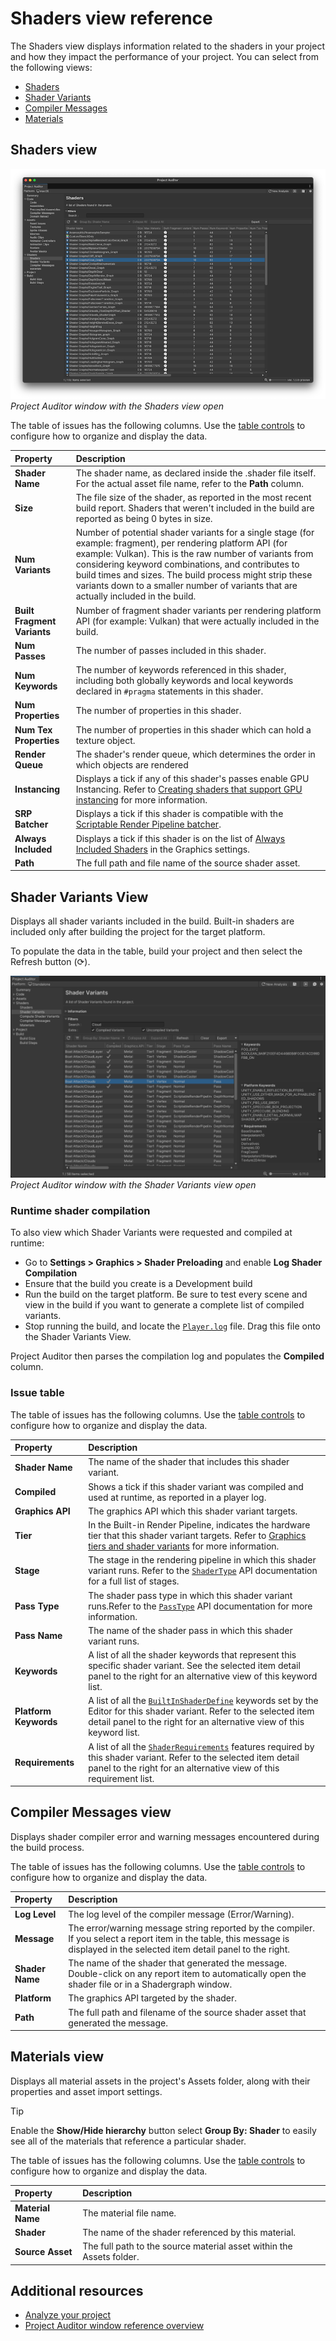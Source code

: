 # Shaders view reference

The Shaders view displays information related to the shaders in your project and how they impact the performance of your project. You can select from the following views:

* [Shaders](#shaders-view)
* [Shader Variants](#shader-variants-view)
* [Compiler Messages](#compiler-messages-view)
* [Materials](#materials-view)


## Shaders view

![](images/shaders-view.png)<br/>_Project Auditor window with the Shaders view open_


The table of issues has the following columns. Use the [table controls](project-auditor-window-reference.md#table-controls) to configure how to organize and display the data.

|**Property**|**Description**|
| :---- | :---- |
| **Shader Name** | The shader name, as declared inside the .shader file itself. For the actual asset file name, refer to the **Path** column. |
| **Size** | The file size of the shader, as reported in the most recent build report. Shaders that weren't included in the build are reported as being 0 bytes in size. |
| **Num Variants** | Number of potential shader variants for a single stage (for example: fragment), per rendering platform API (for example: Vulkan). This is the raw number of variants from considering keyword combinations, and contributes to build times and sizes. The build process might strip these variants down to a smaller number of variants that are actually included in the build. |
| **Built Fragment Variants** | Number of fragment shader variants per rendering platform API (for example: Vulkan) that were actually included in the build. |
| **Num Passes** | The number of passes included in this shader. |
| **Num Keywords** | The number of keywords referenced in this shader, including both globally keywords and local keywords declared in `#pragma` statements in this shader. |
| **Num Properties** | The number of properties in this shader. |
| **Num Tex Properties** | The number of properties in this shader which can hold a texture object. |
| **Render Queue** | The shader's render queue, which determines the order in which objects are rendered |
| **Instancing** | Displays a tick if any of this shader's passes enable GPU Instancing. Refer to [Creating shaders that support GPU instancing](xref:um-gpu-instancing-shader) for more information. |
| **SRP Batcher** | Displays a tick if this shader is compatible with the [Scriptable Render Pipeline batcher](xref:um-srp-batcher). |
| **Always Included** | Displays a tick if this shader is on the list of [Always Included Shaders](xref:um-class-graphics-settings) in the Graphics settings. |
| **Path** | The full path and file name of the source shader asset. |


## Shader Variants View

Displays all shader variants included in the build. Built-in shaders are included only after building the project for the target platform.

To populate the data in the table, build your project and then select the Refresh button (⟳).

![](images/variants-shader-compilation.png)<br/>_Project Auditor window with the Shader Variants view open_


### Runtime shader compilation
To also view which Shader Variants were requested and compiled at runtime:

* Go to **Settings > Graphics > Shader Preloading** and enable **Log Shader Compilation**
* Ensure that the build you create is a Development build
* Run the build on the target platform. Be sure to test every scene and view in the build if you want to generate a complete list of compiled variants.
* Stop running the build, and locate the [`Player.log`](xref:um-log-files) file. Drag this file onto the Shader Variants View.

Project Auditor then parses the compilation log and populates the **Compiled** column. 

### Issue table

The table of issues has the following columns. Use the [table controls](project-auditor-window-reference.md#table-controls) to configure how to organize and display the data.

|**Property**|**Description**|
| :---- | :---- |
| **Shader Name**       | The name of the shader that includes this shader variant.  |
| **Compiled**          | Shows a tick if this shader variant was compiled and used at runtime, as reported in a player log. |
| **Graphics API**      | The graphics API which this shader variant targets.   |
| **Tier**              | In the Built-in Render Pipeline, indicates the hardware tier that this shader variant targets. Refer to [Graphics tiers and shader variants](xref:um-graphics-tiers) for more information.  |
| **Stage**             | The stage in the rendering pipeline in which this shader variant runs. Refer to the [`ShaderType`](xref:UnityEditor.Rendering.ShaderType) API documentation for a full list of stages. |
| **Pass Type**         | The shader pass type in which this shader variant runs.Refer to the [`PassType`](xref:UnityEngine.Rendering.PassType) API documentation for more information.  |
| **Pass Name**         | The name of the shader pass in which this shader variant runs.   |
| **Keywords**          | A list of all the shader keywords that represent this specific shader variant. See the selected item detail panel to the right for an alternative view of this keyword list.   |
| **Platform Keywords** | A list of all the [`BuiltInShaderDefine`](xref:UnityEngine.Rendering.BuiltinShaderDefine) keywords set by the Editor for this shader variant. Refer to the selected item detail panel to the right for an alternative view of this keyword list. |
| **Requirements**      | A list of all the [`ShaderRequirements`](xref:UnityEditor.Rendering.ShaderRequirements) features required by this shader variant. Refer to the selected item detail panel to the right for an alternative view of this requirement list.         |

## Compiler Messages view 

Displays shader compiler error and warning messages encountered during the build process.

The table of issues has the following columns. Use the [table controls](project-auditor-window-reference.md#table-controls) to configure how to organize and display the data.

|**Property**|**Description**|
| :---- | :---- |
| **Log Level**   | The log level of the compiler message (Error/Warning).  |
| **Message**     | The error/warning message string reported by the compiler. If you select a report item in the table, this message is displayed in the selected item detail panel to the right. |
| **Shader Name** | The name of the shader that generated the message. Double-click on any report item to automatically open the shader file or in a Shadergraph window.   |
| **Platform**    | The graphics API targeted by the shader.  |
| **Path**        | The full path and filename of the source shader asset that generated the message.  |

## Materials view

Displays all material assets in the project's Assets folder, along with their properties and asset
import settings.

>[!TIP]
>Enable the **Show/Hide hierarchy** button select **Group By: Shader** to easily see all of the materials that reference a particular shader.

The table of issues has the following columns. Use the [table controls](project-auditor-window-reference.md#table-controls) to configure how to organize and display the data.

|**Property**|**Description**|
| :---- | :---- |
| **Material Name** | The material file name.                                              |
| **Shader**        | The name of the shader referenced by this material.                  |
| **Source Asset**  | The full path to the source material asset within the Assets folder. |

## Additional resources

* [Analyze your project](analyze-project.md)
* [Project Auditor window reference overview](project-auditor-window-reference.md)